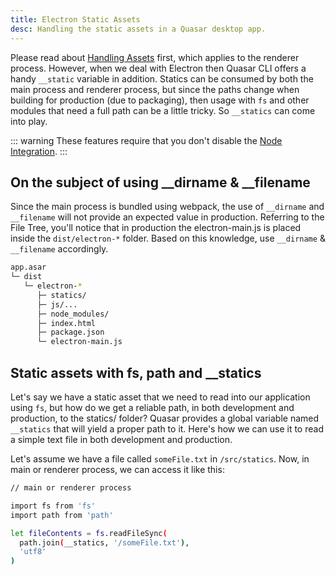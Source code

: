 ```yaml
---
title: Electron Static Assets
desc: Handling the static assets in a Quasar desktop app.
---
```

Please read about [Handling Assets](/quasar-cli/cli-documentation/handling-assets) first, which applies to the renderer process. However, when we deal with Electron then Quasar CLI offers a handy `__static` variable in addition. Statics can be consumed by both the main process and renderer process, but since the paths change when building for production (due to packaging), then usage with `fs` and other modules that need a full path can be a little tricky. So `__statics` can come into play.

::: warning
These features require that you don't disable the [Node Integration](/quasar-cli/developing-electron-apps/node-integration).
:::

## On the subject of using __dirname & __filename
Since the main process is bundled using webpack, the use of `__dirname` and `__filename` will not provide an expected value in production. Referring to the File Tree, you'll notice that in production the electron-main.js is placed inside the `dist/electron-*` folder. Based on this knowledge, use `__dirname` & `__filename` accordingly.

```bash
app.asar
└─ dist
   └─ electron-*
      ├─ statics/
      ├─ js/...
      ├─ node_modules/
      ├─ index.html
      ├─ package.json
      └─ electron-main.js
```

## Static assets with fs, path and __statics
Let's say we have a static asset that we need to read into our application using `fs`, but how do we get a reliable path, in both development and production, to the statics/ folder? Quasar provides a global variable named `__statics` that will yield a proper path to it. Here's how we can use it to read a simple text file in both development and production.

Let's assume we have a file called `someFile.txt` in `/src/statics`. Now, in main or renderer process, we can access it like this:
```bash
// main or renderer process

import fs from 'fs'
import path from 'path'

let fileContents = fs.readFileSync(
  path.join(__statics, '/someFile.txt'),
  'utf8'
)
```

